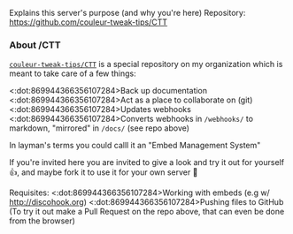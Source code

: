 Explains this server's purpose (and why you're here)
Repository: https://github.com/couleur-tweak-tips/CTT
### About /CTT

[``couleur-tweak-tips/CTT``](https://github.com/couleur-tweak-tips/CTT) is a special repository on my organization which is meant to take care of a few things:

<:dot:869944366356107284>Back up documentation
<:dot:869944366356107284>Act as a place to collaborate on (git)
<:dot:869944366356107284>Updates webhooks
<:dot:869944366356107284>Converts webhooks in `/webhooks/` to markdown, "mirrored" in `/docs/` (see repo above)

In layman's terms you could calll it an "Embed Management System"

If you're invited here you are invited to give a look and try it out for yourself :thumbsup:, and maybe fork it to use it for your own server :eyes: 

Requisites:
<:dot:869944366356107284>Working with embeds (e.g w/ <http://discohook.org>)
<:dot:869944366356107284>Pushing files to GitHub (To try it out make a Pull Request on the repo above, that can even be done from the browser)
